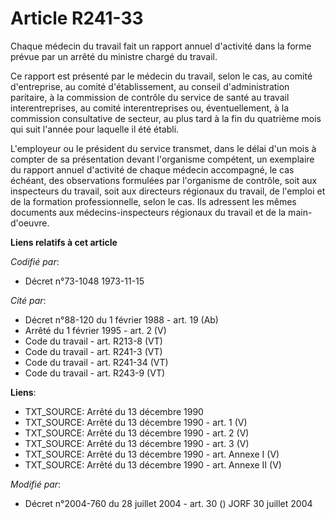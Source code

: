 # Article R241-33

Chaque médecin du travail fait un rapport annuel d'activité dans la forme prévue par un arrêté du ministre chargé du travail.

Ce rapport est présenté par le médecin du travail, selon le cas, au comité d'entreprise, au comité d'établissement, au
conseil d'administration paritaire, à la commission de contrôle du service de santé au travail interentreprises, au comité
interentreprises ou, éventuellement, à la commission consultative de secteur, au plus tard à la fin du quatrième mois qui
suit l'année pour laquelle il été établi.

L'employeur ou le président du service transmet, dans le délai d'un mois à compter de sa présentation devant l'organisme
compétent, un exemplaire du rapport annuel d'activité de chaque médecin accompagné, le cas échéant, des observations
formulées par l'organisme de contrôle, soit aux inspecteurs du travail, soit aux directeurs régionaux du travail, de l'emploi
et de la formation professionnelle, selon le cas. Ils adressent les mêmes documents aux médecins-inspecteurs régionaux du
travail et de la main-d'oeuvre.

**Liens relatifs à cet article**

_Codifié par_:

  - Décret n°73-1048 1973-11-15

_Cité par_:

  - Décret n°88-120 du 1 février 1988 - art. 19 (Ab)
  - Arrêté du 1 février 1995 - art. 2 (V)
  - Code du travail - art. R213-8 (VT)
  - Code du travail - art. R241-3 (VT)
  - Code du travail - art. R241-34 (VT)
  - Code du travail - art. R243-9 (VT)

**Liens**:

  - TXT_SOURCE: Arrêté du 13 décembre 1990
  - TXT_SOURCE: Arrêté du 13 décembre 1990 - art. 1 (V)
  - TXT_SOURCE: Arrêté du 13 décembre 1990 - art. 2 (V)
  - TXT_SOURCE: Arrêté du 13 décembre 1990 - art. 3 (V)
  - TXT_SOURCE: Arrêté du 13 décembre 1990 - art. Annexe I (V)
  - TXT_SOURCE: Arrêté du 13 décembre 1990 - art. Annexe II (V)

_Modifié par_:

  - Décret n°2004-760 du 28 juillet 2004 - art. 30 () JORF 30 juillet 2004
